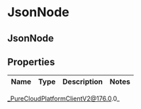 # JsonNode

## JsonNode

## Properties

|Name | Type | Description | Notes|
|------------ | ------------- | ------------- | -------------|



_PureCloudPlatformClientV2@176.0.0_
